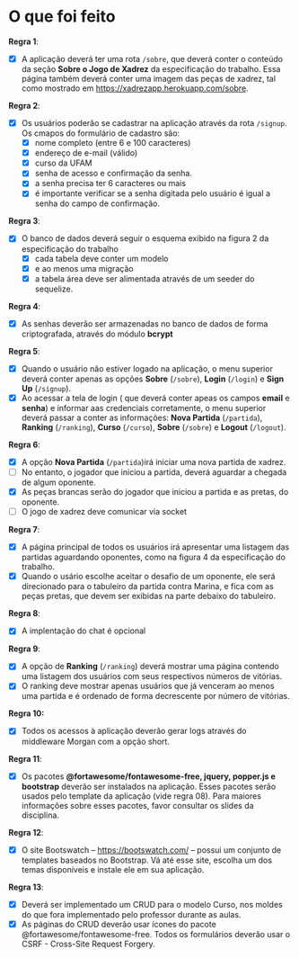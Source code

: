 # O que foi feito
**Regra 1**:

- [x] A aplicação deverá ter uma rota `/sobre`, que deverá conter o conteúdo da seção **Sobre o Jogo de Xadrez** da especificação do trabalho. Essa página também deverá conter uma imagem das peças de xadrez, tal como mostrado em https://xadrezapp.herokuapp.com/sobre.

**Regra 2**:

- [x] Os usuários poderão se cadastrar na aplicação através da rota `/signup`. Os cmapos do formulário de cadastro são: 
  - [x] nome completo (entre 6  e 100 caracteres)
  - [x] endereço de e-mail (válido)
  - [x]  curso da UFAM
  - [x] senha de acesso e confirmação da senha.
  - [x] a senha precisa ter 6 caracteres ou mais
  - [x] é importante verificar se a senha digitada pelo usuário é igual a senha do campo de confirmação.

**Regra 3**:

- [x] O banco de dados deverá seguir o esquema exibido na figura 2 da especificação do trabalho
  - [x] cada tabela deve conter um modelo
  - [x] e ao menos uma migração
  - [x] a tabela área deve ser alimentada através de um seeder do sequelize.

**Regra 4**:

- [x] As senhas deverão ser armazenadas no banco de dados de forma criptografada, através do módulo **bcrypt**

**Regra 5**:

- [x] Quando o usuário não estiver logado na aplicação, o menu superior deverá conter apenas as opções **Sobre** (`/sobre`), **Login** (`/login`) e **Sign Up** (`/signup`).
- [x] Ao acessar a tela de login ( que deverá conter apeas os campos **email** e **senha**) e informar aas credenciais corretamente, o menu superior deverá passar a conter as informações: **Nova Partida** (`/partida`), **Ranking** (`/ranking`), **Curso** (`/curso`), **Sobre** (`/sobre`) e **Logout** (`/logout`).

**Regra 6**:

- [x] A opção **Nova Partida** (`/partida`)irá iniciar uma nova partida de xadrez.
- [ ] No entanto, o jogador que iniciou a partida, deverá aguardar a chegada de algum oponente.
- [x] As peças brancas serão do jogador que iniciou a partida e as pretas, do oponente.
- [ ] O jogo de xadrez deve comunicar via socket

**Regra 7**:

- [x] A página principal de todos os usuários irá apresentar uma listagem das partidas aguardando oponentes, como na figura 4 da especificação do trabalho.
- [x] Quando o usário escolhe aceitar o desafio de um oponente, ele será direcionado para o tabuleiro da partida contra Marina, e fica com as peças pretas, que devem ser exibidas na parte debaixo do tabuleiro.

**Regra 8**:

- [x] A implentação do chat é opcional

**Regra 9**:

- [x] A opção de **Ranking** (`/ranking`) deverá mostrar uma página contendo uma listagem dos usuários com seus respectivos números de vitórias.
- [x] O ranking deve mostrar apenas usuários que já venceram ao menos uma partida e é ordenado de forma decrescente por número de vitórias.

**Regra 10:**

- [x]  Todos os acessos à aplicação deverão gerar logs através do middleware Morgan com a opção short.

**Regra 11**:

- [x]  Os pacotes **@fortawesome/fontawesome-free, jquery, popper.js e bootstrap** deverão ser instalados na aplicação. Esses pacotes serão usados pelo template da aplicação (vide regra 08). Para maiores informações sobre esses pacotes, favor consultar os slides da disciplina. 

**Regra 12**: 

- [x] O site Bootswatch – https://bootswatch.com/ – possui um conjunto de templates baseados no Bootstrap. Vá até esse site, escolha um dos temas disponíveis e instale ele em sua aplicação.

**Regra 13**: 

- [x] Deverá ser implementado um CRUD para o modelo Curso, nos moldes do que fora implementado pelo professor durante as aulas. 
- [x] As páginas do CRUD deverão usar ícones do pacote @fortawesome/fontawesome-free. Todos os formulários deverão usar o CSRF - Cross-Site Request Forgery. 